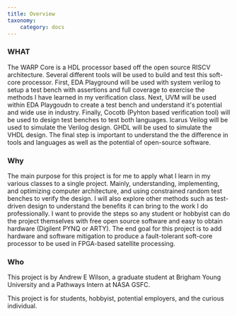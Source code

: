 ```yaml
---
title: Overview
taxonomy:
    category: docs
---
```



### WHAT

The WARP Core is a HDL processor based off the open source RISCV architecture. Several different tools will be used to build and test this soft-core processor.  First, EDA Playground will be used with system verilog to setup a test bench with assertions and full coverage to exercise the methods I have learned in my verification class.  Next, UVM will be used within EDA Playgoudn to create a test bench and understand it's potential and wide use in industry.  Finally, Cocotb (Pyhton based verification tool) will be used to design test benches to test both languages.  Icarus Veilog will be used to simulate the Verilog design. GHDL will be used to simulate the VHDL design. The final step is important to understand the the difference in tools and languages as well as the potential of open-source software.

### Why

The main purpose for this project is for me to apply what I learn in my various classes to a single project. Mainly, understanding, implementing, and optimizing computer architecture, and using constrained random test benches to verify the design.  I will also explore other methods such as test-driven design to understand the benefits it can bring to the work I do professionally.  I want to provide the steps so any student or hobbyist can do the project themselves with free open source software and easy to obtain hardware (Digilent PYNQ or ARTY).  The end goal for this project is to add hardware and software mitigation to produce a fault-tolerant soft-core processor to be used in FPGA-based satellite processing. 

### Who

This project is by Andrew E Wilson, a graduate student at Brigham Young University and a Pathways Intern at NASA GSFC.

This project is for students, hobbyist, potential employers, and the curious individual.
